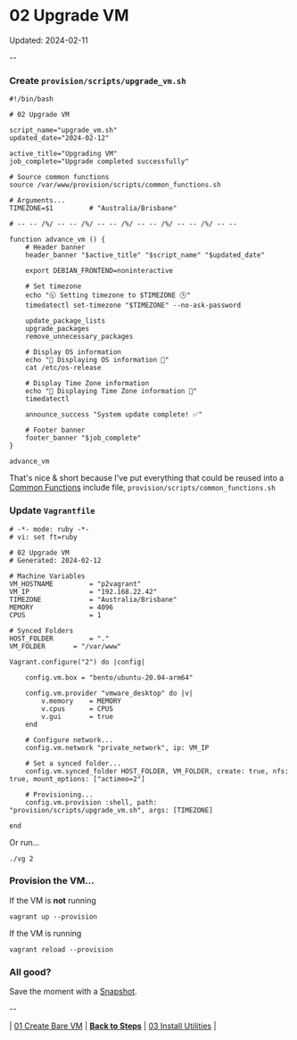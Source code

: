 # 02 Upgrade VM

Updated: 2024-02-11

--

### Create `provision/scripts/upgrade_vm.sh`

```
#!/bin/bash

# 02 Upgrade VM

script_name="upgrade_vm.sh"
updated_date="2024-02-12"

active_title="Upgrading VM"
job_complete="Upgrade completed successfully"

# Source common functions
source /var/www/provision/scripts/common_functions.sh

# Arguments...
TIMEZONE=$1         # "Australia/Brisbane"

# -- -- /%/ -- -- /%/ -- -- /%/ -- -- /%/ -- -- /%/ -- --

function advance_vm () {
	# Header banner
	header_banner "$active_title" "$script_name" "$updated_date"

	export DEBIAN_FRONTEND=noninteractive

	# Set timezone
	echo "🕤 Setting timezone to $TIMEZONE 🕓"
	timedatectl set-timezone "$TIMEZONE" --no-ask-password

	update_package_lists
	upgrade_packages
	remove_unnecessary_packages

	# Display OS information
	echo "📄 Displaying OS information 📄"
	cat /etc/os-release

	# Display Time Zone information
	echo "📄 Displaying Time Zone information 📄"
	timedatectl

	announce_success "System update complete! ✅"

	# Footer banner
	footer_banner "$job_complete"
}

advance_vm
```

That's nice & short because I've put everything that could be reused into a [Common Functions](./Common_Functions.md) include file, `provision/scripts/common_functions.sh`

### Update `Vagrantfile`

```
# -*- mode: ruby -*-
# vi: set ft=ruby

# 02 Upgrade VM
# Generated: 2024-02-12

# Machine Variables
VM_HOSTNAME         = "p2vagrant"
VM_IP               = "192.168.22.42"
TIMEZONE            = "Australia/Brisbane"
MEMORY              = 4096
CPUS                = 1

# Synced Folders
HOST_FOLDER         = "."
VM_FOLDER       = "/var/www"

Vagrant.configure("2") do |config|

	config.vm.box = "bento/ubuntu-20.04-arm64"

	config.vm.provider "vmware_desktop" do |v|
		v.memory    = MEMORY
		v.cpus      = CPUS
		v.gui       = true
	end

	# Configure network...
	config.vm.network "private_network", ip: VM_IP

	# Set a synced folder...
	config.vm.synced_folder HOST_FOLDER, VM_FOLDER, create: true, nfs: true, mount_options: ["actimeo=2"]

	# Provisioning...
	config.vm.provision :shell, path: "provision/scripts/upgrade_vm.sh", args: [TIMEZONE]

end
```

Or run...

```
./vg 2
```

### Provision the VM...

If the VM is **not** running

```
vagrant up --provision
```

If the VM is running

```
vagrant reload --provision
```

### All good?

Save the moment with a [Snapshot](./Snapshots.md).

--

<!-- 02 Upgrade VM -->
| [01 Create Bare VM](./01_Create_Bare_VM.md)
| [**Back to Steps**](../README.md)
| [03 Install Utilities](./03_Install_Utilities.md)
|
